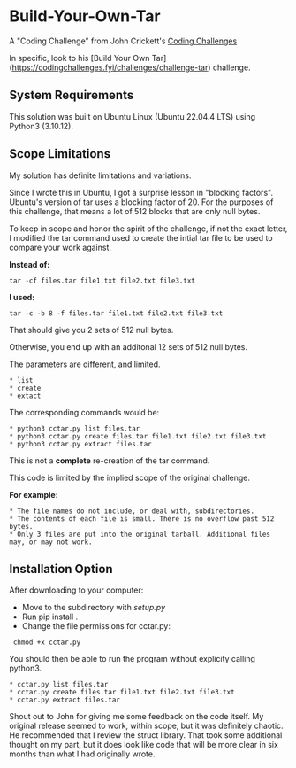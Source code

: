 # Build-Your-Own-Tar
A "Coding Challenge" from John Crickett's  [Coding Challenges](https://codingchallenges.fyi/challenges/intro)

In specific, look to his [Build Your Own Tar] (https://codingchallenges.fyi/challenges/challenge-tar) challenge.
## System Requirements
This solution was built on Ubuntu Linux (Ubuntu 22.04.4 LTS) using Python3 (3.10.12). 
## Scope Limitations
My solution has definite limitations and variations.

Since I wrote this in Ubuntu, I got a surprise lesson in "blocking factors". Ubuntu's version of tar uses a blocking factor of 20. For the purposes of this challenge, that means a lot of 512 blocks that are only null bytes.

To keep in scope and honor the spirit of the challenge, if not the exact letter, I modified the tar command used to create the intial tar file to be used to compare your work against.

__Instead of:__
```
tar -cf files.tar file1.txt file2.txt file3.txt
```
__I used:__
```
tar -c -b 8 -f files.tar file1.txt file2.txt file3.txt
```
That should give you 2 sets of 512 null bytes.

Otherwise, you end up with an additonal 12 sets of 512 null bytes.

The parameters are different, and limited. 
```
* list
* create
* extact
```
The corresponding commands would be:
```
* python3 cctar.py list files.tar 
* python3 cctar.py create files.tar file1.txt file2.txt file3.txt
* python3 cctar.py extract files.tar 
```
This is not a __complete__ re-creation of the tar command.

This code is limited by the implied scope of the original challenge.

__For example:__
```
* The file names do not include, or deal with, subdirectories.
* The contents of each file is small. There is no overflow past 512 bytes.
* Only 3 files are put into the original tarball. Additional files may, or may not work.
```
## Installation Option
After downloading to your computer:
* Move to the subdirectory with _setup.py_
* Run pip install .
* Change the file permissions for cctar.py:
```
 chmod +x cctar.py
```
You should then be able to run the program without explicity calling python3.
```
* cctar.py list files.tar 
* cctar.py create files.tar file1.txt file2.txt file3.txt
* cctar.py extract files.tar 
```


Shout out to John for giving me some feedback on the code itself. My original release seemed to work, within scope, but it was definitely chaotic. He recommended that I review the struct library. That took some additional thought on my part, but it does look like code that will be more clear in six months than what I had originally wrote.
